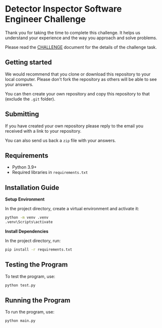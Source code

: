 # Detector Inspector Software Engineer Challenge

Thank you for taking the time to complete this challenge. It helps us understand your experience and the way you approach and solve problems.

Please read the [CHALLENGE](CHALLENGE.md) document for the details of the challenge task.

## Getting started

We would recommend that you clone or download this repository to your local computer. Please don't fork the repository as others will be able to see your answers.

You can then create your own repository and copy this repository to that (exclude the `.git` folder).

## Submitting

If you have created your own repository please reply to the email you received with a link to your repository.

You can also send us back a `zip` file with your answers.


## Requirements
- Python 3.9+
- Required libraries in `requirements.txt`

## Installation Guide

**Setup Environment**

  In the project directory, create a virtual environment and activate it:

  ```bash
  python -m venv .venv
  .venv\Scripts\activate
  ```

**Install Dependencies**

  In the project directory, run:

  ```bash
  pip install -r requirements.txt
  ```

## Testing the Program

To test the program, use:

  ```bash
  python test.py
  ```
  
## Running the Program

To run the program, use:

  ```bash
  python main.py
  ```
